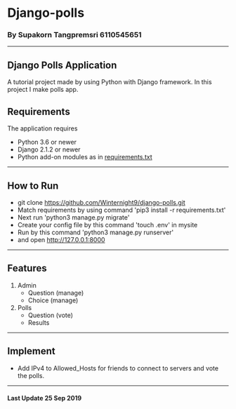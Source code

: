 # Django-polls
### By Supakorn Tangpremsri 6110545651
---
## Django Polls Application
A tutorial project made by using Python with Django framework. In this project I make polls app.

## Requirements
 The application requires
 * Python 3.6 or newer
 * Django 2.1.2 or newer
 * Python add-on modules as in [requirements.txt](requirements.txt)   
---
## How to Run
* git clone https://github.com/Winternight9/django-polls.git
* Match requirements by using command 'pip3 install -r requirements.txt'
* Next run 'python3 manage.py migrate'
* Create your config file by this command 'touch .env' in mysite
* Run by this command 'python3 manage.py runserver'
* and open http://127.0.0.1:8000
---
## Features
1. Admin
    * Question (manage)
    * Choice (manage)
2. Polls
    * Question (vote)
    * Results 
---
## Implement
* Add IPv4 to Allowed_Hosts for friends to connect to servers and vote the polls.  
---
#### Last Update 25 Sep 2019

